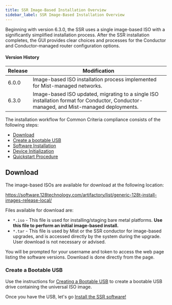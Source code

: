 ```yaml
---
title: SSR Image-Based Installation Overview 
sidebar_label: SSR Image-Based Installation Overview
---
```


Beginning with version 6.3.0, the SSR uses a single image-based ISO with a significantly simplified installation process. After the SSR installation completes, the GUI provides clear choices and processes for the Conductor and Conductor-managed router configuration options. 

#### Version History

| Release | Modification |
| ------- | ------------ |
| 6.0.0 | Image-based ISO installation process implemented for Mist-managed networks. |
| 6.3.0 | Image-based ISO updated, migrating to a single ISO installation format for Conductor, Conductor-managed, and Mist-managed deployments.  |

The installation workflow for Common Criteria compliance consists of the following steps:

- [Download](#download)
- [Create a bootable USB](intro_creating_bootable_usb.md)
- [Software Installation](cc_fips_6.3.0_install_univ_iso.md)
- [Device Initialization](cc_fips_6.3.0_initialize_u-iso_device.md)
- [Quickstart Procedure](cc_fips_6.3.0_quickstart_otp.md)

## Download

The image-based ISOs are available for download at the following location:

<!-- markdown-link-check-disable-next-line -->
https://software.128technology.com/artifactory/list/generic-128t-install-images-release-local/

Files available for download are:

- `*.iso` - This file is used for installing/staging bare metal platforms. **Use this file to perform an initial image-based install.**  
- `*.tar` - This file is used by Mist or the SSR conductor for image-based upgrades, and is accessed directly by the system during the upgrade. User download is not necessary or advised.

You will be prompted for your username and token to access the web page listing the software versions. Download is done directly from the page.

### Create a Bootable USB

Use the instructions for [Creating a Bootable USB](intro_creating_bootable_usb.md) to create a bootable USB drive containing the universal ISO image. 

Once you have the USB, let's go [Install the SSR software!](cc_fips_6.3.0_install_univ_iso.md) 